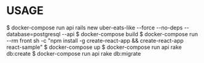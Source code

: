# USAGE
<!-- $ docker-compose run api rails new . --force --no-deps --database=postgresql --api -->
$ docker-compose run api rails new uber-eats-like --force --no-deps --database=postgresql --api
$ docker-compose build
$ docker-compose run --rm front sh -c "npm install -g create-react-app && create-react-app react-sample"
$ docker-compose up
$ docker-compose run api rake db:create
$ docker-compose run api rake db:migrate
